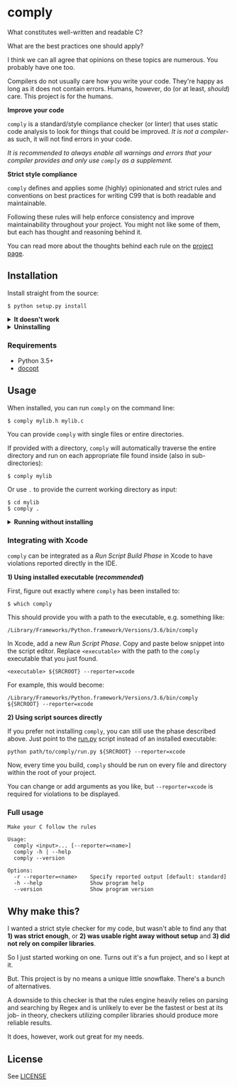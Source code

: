 # comply

What constitutes well-written and readable C?

What are the best practices one should apply?

I think we can all agree that opinions on these topics are numerous. You probably have one too.

Compilers do not usually care how you write your code. They're happy as long as it does not contain errors. Humans, however, do (or at least, _should_) care. This project is for the humans.

**Improve your code**

`comply` is a standard/style compliance checker (or linter) that uses static code analysis to look for things that could be improved. _It is not a compiler_- as such, it will not find errors in your code.

*It is recommended to always enable all warnings and errors that your compiler provides and only use `comply` as a supplement.*

**Strict style compliance**

`comply` defines and applies some (highly) opinionated and strict rules and conventions on best practices for writing C99 that is both readable and maintainable.

Following these rules will help enforce consistency and improve maintainability throughout your project. You might not like some of them, but each has thought and reasoning behind it.

You can read more about the thoughts behind each rule on the [project page](http://jhauberg.github.io/comply).

## Installation

Install straight from the source:

```console
$ python setup.py install
```

<details>
  <summary><strong>It doesn't work</strong></summary>

<br/>

There's a few things that could go wrong during an install. If things didn't go as expected, check the following:

**You may have more than one Python version installed**

Some systems may have multiple Python versions installed and available. This project requires Python 3.5 or later, so you may need to specify that you want to use a later version:

```console
$ python3 setup.py install
```

**Your PATH environment variable may be incorrect**

When you first installed Python, the installer probably added the `PATH` automatically to your `~/.profile` or `~/.bash_profile`. However, in case it didn't, it should look something like this:

```bash
PATH="/Library/Frameworks/Python.framework/Versions/3.6/bin:${PATH}"
export PATH
```

You may additionally need to add the `PYTHONPATH` variable and have it point to the `site-packages` directory of your Python version; for example, for a Python 3.6 installation, the variable could look like this:

```bash
export PYTHONPATH="${PYTHONPATH}/Library/Frameworks/Python.framework/Versions/3.6/lib/python3.6/site-packages"
```

</details>

<details>
  <summary><strong>Uninstalling</strong></summary>

<br/>

If you want to uninstall `comply` and make sure that you get rid of everything, you can run the installation again using the additional `--record` argument to save a list of all installed files:

```console
$ python setup.py install --record installed_files.txt
```

You can then go through all listed files and manually delete each one.

</details>

### Requirements

- Python 3.5+
- [docopt](https://github.com/docopt/docopt)

## Usage

When installed, you can run `comply` on the command line:

```console
$ comply mylib.h mylib.c
```

You can provide `comply` with single files or entire directories.

If provided with a directory, `comply` will automatically traverse the entire directory and run on each appropriate file found inside (also in sub-directories):

```console
$ comply mylib
```

Or use `.` to provide the current working directory as input:

```console
$ cd mylib
$ comply .
```

<details>
  <summary><strong>Running without installing</strong></summary>

<br/>

You can also run `comply` without installing it.

**1) By executing the supplied run script**

From anywhere, simply execute [run.py](run.py) with the same arguments that you normally would `comply`. The script is found at the root of the project.

```console
$ python path/to/comply/run.py src.h src.c --reporter=standard
```

**2) By executing the module as a script**

This requires the working directory to be at the root of the project.

```console
$ cd path/to/comply
$ python -m comply path/to/src/
```

</details>

### Integrating with Xcode

`comply` can be integrated as a *Run Script Build Phase* in Xcode to have violations reported directly in the IDE.

**1) Using installed executable (*recommended*)**

First, figure out exactly where `comply` has been installed to:

```console
$ which comply
```

This should provide you with a path to the executable, e.g. something like:

```console
/Library/Frameworks/Python.framework/Versions/3.6/bin/comply
```

In Xcode, add a new *Run Script Phase*. Copy and paste below snippet into the script editor. Replace `<executable>` with the path to the `comply` executable that you just found.

```console
<executable> ${SRCROOT} --reporter=xcode
```

For example, this would become:

```console
/Library/Frameworks/Python.framework/Versions/3.6/bin/comply ${SRCROOT} --reporter=xcode
```

**2) Using script sources directly**

If you prefer not installing `comply`, you can still use the phase described above. Just point to the [run.py](run.py) script instead of an installed executable:

```console
python path/to/comply/run.py ${SRCROOT} --reporter=xcode
```

Now, every time you build, `comply` should be run on every file and directory within the root of your project. 

You can change or add arguments as you like, but `--reporter=xcode` is required for violations to be displayed.

### Full usage

```console
Make your C follow the rules

Usage:
  comply <input>... [--reporter=<name>]
  comply -h | --help
  comply --version

Options:
  -r --reporter=<name>    Specify reported output [default: standard]
  -h --help               Show program help
  --version               Show program version
```

## Why make this?

I wanted a strict style checker for my code, but wasn't able to find any that **1) was strict enough**, or **2) was usable right away without setup** and **3) did not rely on compiler libraries**.

So I just started working on one. Turns out it's a fun project, and so I kept at it.

But. This project is by no means a unique little snowflake. There's a bunch of alternatives.

A downside to this checker is that the rules engine heavily relies on parsing and searching by Regex and is unlikely to ever be the fastest or best at its job- in theory, checkers utilizing compiler libraries should produce more reliable results.

It does, however, work out great for my needs.

## License

See [LICENSE](LICENSE)
